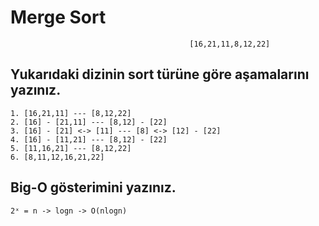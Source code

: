 ﻿# Merge Sort
											[16,21,11,8,12,22] 

## Yukarıdaki dizinin sort türüne göre aşamalarını yazınız.
```
1. [16,21,11] --- [8,12,22]
2. [16] - [21,11] --- [8,12] - [22]
3. [16] - [21] <-> [11] --- [8] <-> [12] - [22]
4. [16] - [11,21] --- [8,12] - [22]
5. [11,16,21] --- [8,12,22]
6. [8,11,12,16,21,22]																	
```
## Big-O gösterimini yazınız.
```
2ˣ = n -> logn -> O(nlogn)
```
